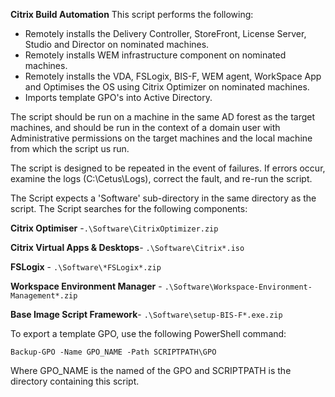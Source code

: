 **Citrix Build Automation**
This script performs the following:

- Remotely installs the Delivery Controller, StoreFront, License Server, Studio and Director on nominated machines.
- Remotely installs WEM infrastructure component on nominated machines.
- Remotely installs the VDA, FSLogix, BIS-F, WEM agent, WorkSpace App and Optimises the OS using Citrix Optimizer on nominated machines.
- Imports template GPO's into Active Directory.

The script should be run on a machine in the same AD forest as the target machines, and should be run in the context of a domain user with Administrative permissions on the target machines and the local machine from which the script us run.

The script is designed to be repeated in the event of failures. If errors occur, examine the logs (C:\Cetus\Logs), correct the fault, and re-run the script.

The Script expects a 'Software' sub-directory in the same directory as the script.
The Script searches for the following components:

**Citrix Optimiser** -`.\Software\CitrixOptimizer.zip`

**Citrix Virtual Apps & Desktops**- `.\Software\Citrix*.iso`

**FSLogix** - `.\Software\*FSLogix*.zip`

**Workspace Environment Manager** - `.\Software\Workspace-Environment-Management*.zip`

**Base Image Script Framework**- `.\Software\setup-BIS-F*.exe.zip `

To export a template GPO, use the following PowerShell command:

`Backup-GPO -Name GPO_NAME -Path SCRIPTPATH\GPO`

Where GPO_NAME is the named of the GPO and SCRIPTPATH is the directory containing this script.
